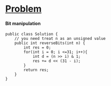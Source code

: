 # [Problem](https://leetcode.com/problems/reverse-bits/)

#### Bit manipulation
````
public class Solution {
    // you need treat n as an unsigned value
    public int reverseBits(int n) {
        int res = 0;
        for(int i = 0; i <=31; i++){
            int d = (n >> i) & 1;
            res += d << (31 - i);
        }
        return res;
    }
}
````
